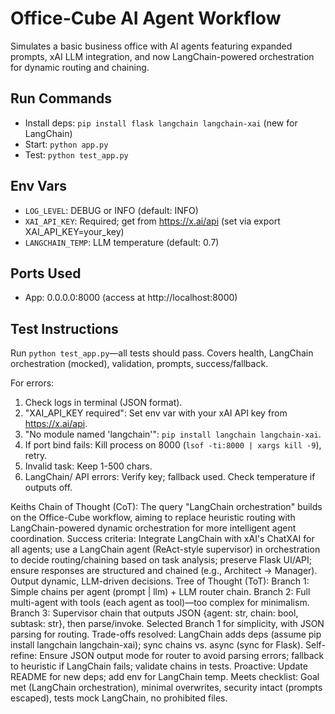 # Office-Cube AI Agent Workflow

Simulates a basic business office with AI agents featuring expanded prompts, xAI LLM integration, and now LangChain-powered orchestration for dynamic routing and chaining.

## Run Commands
- Install deps: `pip install flask langchain langchain-xai` (new for LangChain)
- Start: `python app.py`
- Test: `python test_app.py`

## Env Vars
- `LOG_LEVEL`: DEBUG or INFO (default: INFO)
- `XAI_API_KEY`: Required; get from https://x.ai/api (set via export XAI_API_KEY=your_key)
- `LANGCHAIN_TEMP`: LLM temperature (default: 0.7)

## Ports Used
- App: 0.0.0.0:8000 (access at http://localhost:8000)

## Test Instructions
Run `python test_app.py`—all tests should pass. Covers health, LangChain orchestration (mocked), validation, prompts, success/fallback.

For errors:
1. Check logs in terminal (JSON format).
2. "XAI_API_KEY required": Set env var with your xAI API key from https://x.ai/api.
3. "No module named 'langchain'": `pip install langchain langchain-xai`.
4. If port bind fails: Kill process on 8000 (`lsof -ti:8000 | xargs kill -9`), retry.
5. Invalid task: Keep 1-500 chars.
6. LangChain/ API errors: Verify key; fallback used. Check temperature if outputs off.


Keiths Chain of Thought (CoT): The query "LangChain orchestration" builds on the Office-Cube workflow, aiming to replace heuristic routing with LangChain-powered dynamic orchestration for more intelligent agent coordination. Success criteria: Integrate LangChain with xAI's ChatXAI for all agents; use a LangChain agent (ReAct-style supervisor) in orchestration to decide routing/chaining based on task analysis; preserve Flask UI/API; ensure responses are structured and chained (e.g., Architect -> Manager). Output dynamic, LLM-driven decisions. Tree of Thought (ToT): Branch 1: Simple chains per agent (prompt | llm) + LLM router chain. Branch 2: Full multi-agent with tools (each agent as tool)—too complex for minimalism. Branch 3: Supervisor chain that outputs JSON {agent: str, chain: bool, subtask: str}, then parse/invoke. Selected Branch 1 for simplicity, with JSON parsing for routing. Trade-offs resolved: LangChain adds deps (assume pip install langchain langchain-xai); sync chains vs. async (sync for Flask). Self-refine: Ensure JSON output mode for router to avoid parsing errors; fallback to heuristic if LangChain fails; validate chains in tests. Proactive: Update README for new deps; add env for LangChain temp. Meets checklist: Goal met (LangChain orchestration), minimal overwrites, security intact (prompts escaped), tests mock LangChain, no prohibited files.
